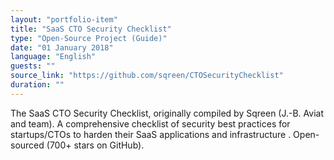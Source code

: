 ```yaml
---
layout: "portfolio-item"
title: "SaaS CTO Security Checklist"
type: "Open-Source Project (Guide)"
date: "01 January 2018"
language: "English"
guests: ""
source_link: "https://github.com/sqreen/CTOSecurityChecklist"
duration: ""
---
```


The SaaS CTO Security Checklist, originally compiled by Sqreen (J.-B. Aviat and team). A comprehensive checklist of security best practices for startups/CTOs to harden their SaaS applications and infrastructure . Open-sourced (700+ stars on GitHub).
